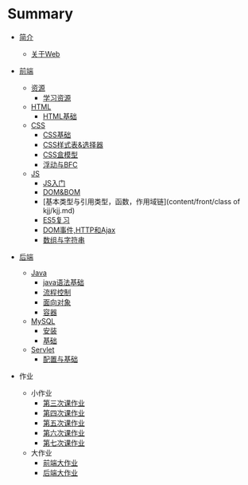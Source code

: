 # Summary

- [简介](README.md)
  - [关于Web](content/intro/design-develop.md)

- [前端](content/front/index.md)
  - [资源]()
    - [学习资源](content/front/links/index.md)
  - [HTML]()
    - [HTML基础](content/front/html/index.md)
  - [CSS]()
    - [CSS基础](content/front/css/index.md)
    - [CSS样式表&选择器](content/front/css/stylesheet.md)
    - [CSS盒模型](content/front/css/boxModel.md)
    - [浮动与BFC](content/front/css/BFC.md)
  - [JS]()
    - [JS入门](content/front/js/jsFirst.md)
    - [DOM&BOM](content/front/DOM&BOM/Class4.md)
    - [基本类型与引用类型，函数，作用域链](content/front/class of kjj/kjj.md)
    - [ES5复习](content/front/review/index.md)
    - [DOM事件,HTTP和Ajax](content/front/js/DOM事件,HTTP和Ajax.md)
    - [数组与字符串](content/front/class_zxy/little.md)
- [后端](content/back/index.md)
  - [Java]()
    - [java语法基础](content/back/java/Basic.md)
    - [流程控制](content/back/java/ProcessControl.md)
    - [面向对象](content/back/java/object.md)
    - [容器](content/back/java/CollectionAndMap.md)
  - [MySQL]()
    - [安装](content/back/mysql/install.md)  
    - [基础](content/back/mysql/basics.md)
  - [Servlet]()
    - [配置与基础](content/back/servlet/servlet.md)
- 作业
  - 小作业
    - [第三次课作业](content/homework/ThirdHomework.md)
    - [第四次课作业](content/homework/FouthHomework.md)
    - [第五次课作业](content/homework/FifthHomework.md)
    - [第六次课作业](content/homework/SixthHomework.md)
    - [第七次课作业](content/homework/SeventhHomework.md)
  - 大作业
    - [前端大作业](content/front/greatAssignment/greatAssignment.md)
    - [后端大作业](content/back/greatAssignment/greatAssignment.md)

